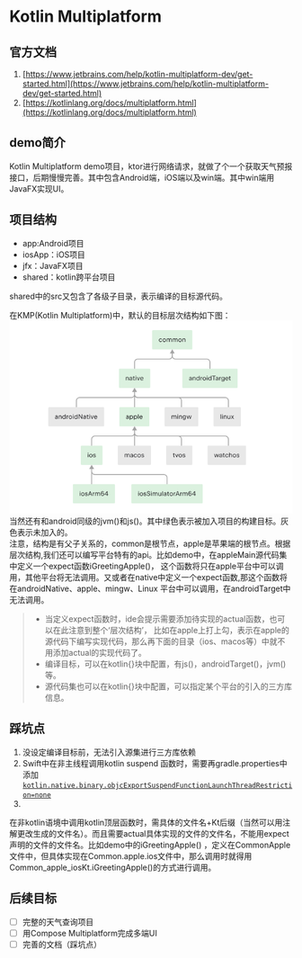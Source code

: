 # Kotlin Multiplatform

## 官方文档
1. [https://www.jetbrains.com/help/kotlin-multiplatform-dev/get-started.html](https://www.jetbrains.com/help/kotlin-multiplatform-dev/get-started.html)
2. [https://kotlinlang.org/docs/multiplatform.html](https://kotlinlang.org/docs/multiplatform.html)

## demo简介

Kotlin Multiplatform demo项目，ktor进行网络请求，就做了个一个获取天气预报接口，后期慢慢完善。其中包含Android端，iOS端以及win端。其中win端用JavaFX实现UI。

## 项目结构
- app:Android项目
- iosApp：iOS项目
- jfx：JavaFX项目
- shared：kotlin跨平台项目

shared中的src又包含了各级子目录，表示编译的目标源代码。

在KMP(Kotlin Multiplatform)中，默认的目标层次结构如下图：  
![](default_hierarchy.png)  
当然还有和android同级的jvm()和js()。其中绿色表示被加入项目的构建目标。灰色表示未加入的。  
注意，结构是有父子关系的，common是根节点，apple是苹果端的根节点。根据层次结构,我们还可以编写平台特有的api。比如demo中，在appleMain源代码集中定义一个expect函数iGreetingApple()，
这个函数将只在apple平台中可以调用，其他平台将无法调用。又或者在native中定义一个expect函数,那这个函数将在androidNative、apple、mingw、Linux
平台中可以调用，在androidTarget中无法调用。

> - 当定义expect函数时，ide会提示需要添加待实现的actual函数，也可以在此注意到整个‘层次结构’，
比如在apple上打上勾，表示在apple的源代码下编写实现代码，那么再下面的目录（ios、macos等）中就不用添加actual的实现代码了。
> - 编译目标，可以在kotlin{}块中配置，有js()，androidTarget()，jvm()等。
> - 源代码集也可以在kotlin{}块中配置，可以指定某个平台的引入的三方库信息。

## 踩坑点

1. 没设定编译目标前，无法引入源集进行三方库依赖
2. Swift中在非主线程调用kotlin suspend
   函数时，需要再gradle.properties中添加[`kotlin.native.binary.objcExportSuspendFunctionLaunchThreadRestriction=none`](https://kotlinlang.org/docs/native-ios-integration.html#calling-kotlin-suspending-functions)
3.
在非kotlin语境中调用kotlin顶层函数时，需具体的文件名+Kt后缀（当然可以用注解更改生成的文件名）。而且需要actual具体实现的文件的文件名，不能用expect声明的文件的文件名。比如demo中的iGreetingApple()
，定义在CommonApple文件中，但具体实现在Common.apple.ios文件中，那么调用时就得用Common_apple_iosKt.iGreetingApple()的方式进行调用。

## 后续目标

- [ ] 完整的天气查询项目
- [ ] 用Compose Multiplatform完成多端UI
- [ ] 完善的文档（踩坑点）